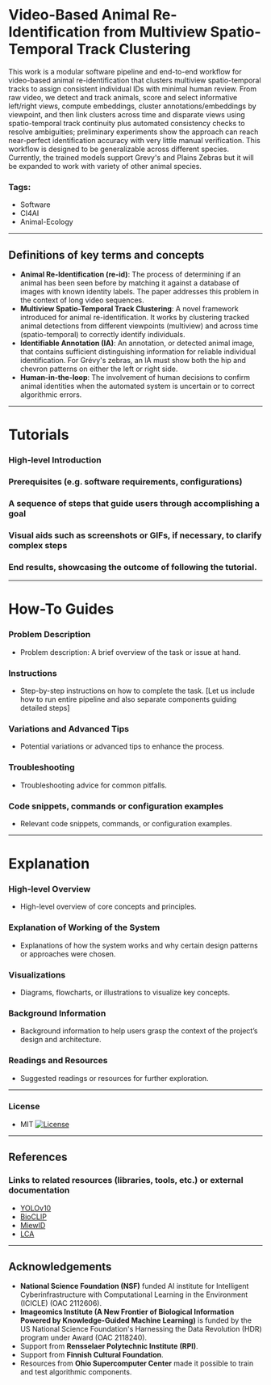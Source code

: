 # Video-Based Animal Re-Identification from Multiview Spatio-Temporal Track Clustering

This work is a modular software pipeline and end-to-end workflow for video-based animal re-identification that clusters multiview spatio-temporal tracks to assign consistent individual IDs with minimal human review. From raw video, we detect and track animals, score and select informative left/right views, compute embeddings, cluster annotations/embeddings by viewpoint, and then link clusters across time and disparate views using spatio-temporal track continuity plus automated consistency checks to resolve ambiguities; preliminary experiments show the approach can reach near-perfect identification accuracy with very little manual verification. This workflow is designed to be generalizable across different species. Currently, the trained models support Grevy's and Plains Zebras but it will be expanded to work with variety of other animal species.

### Tags: 
- Software
- CI4AI
- Animal-Ecology

---

## Definitions of key terms and concepts


* **Animal Re-Identification (re-id)**: The process of determining if an animal has been seen before by matching it against a database of images with known identity labels. The paper addresses this problem in the context of long video sequences.
* **Multiview Spatio-Temporal Track Clustering**: A novel framework introduced for animal re-identification. It works by clustering tracked animal detections from different viewpoints (multiview) and across time (spatio-temporal) to correctly identify individuals.
* **Identifiable Annotation (IA)**: An annotation, or detected animal image, that contains sufficient distinguishing information for reliable individual identification. For Grévy's zebras, an IA must show both the hip and chevron patterns on either the left or right side.
* **Human-in-the-loop**: The involvement of human decisions to confirm animal identities when the automated system is uncertain or to correct algorithmic errors.





---

# Tutorials


### High-level Introduction
### Prerequisites (e.g. software requirements, configurations)
### A sequence of steps that guide users through accomplishing a goal
### Visual aids such as screenshots or GIFs, if necessary, to clarify complex steps
### End results, showcasing the outcome of following the tutorial.



---

# How-To Guides

### Problem Description 
- Problem description: A brief overview of the task or issue at hand.

### Instructions
- Step-by-step instructions on how to complete the task. [Let us include how to run entire pipeline and also separate components guiding detailed steps]

### Variations and Advanced Tips
- Potential variations or advanced tips to enhance the process.

### Troubleshooting
- Troubleshooting advice for common pitfalls.

### Code snippets, commands or configuration examples
- Relevant code snippets, commands, or configuration examples.


---

# Explanation

### High-level Overview
- High-level overview of core concepts and principles.

### Explanation of Working of the System
- Explanations of how the system works and why certain design patterns or approaches were chosen.

### Visualizations
- Diagrams, flowcharts, or illustrations to visualize key concepts.

### Background Information
- Background information to help users grasp the context of the project’s design and architecture.

### Readings and Resources
- Suggested readings or resources for further exploration.

---



### License
- MIT [![License](https://img.shields.io/badge/License-MIT-yellow.svg)](https://opensource.org/licenses/MIT)

---
  
## References

### Links to related resources (libraries, tools, etc.) or external documentation
* [YOLOv10](https://github.com/THU-MIG/yolov10)
* [BioCLIP](https://github.com/Imageomics/bioclip)
* [MiewID](https://github.com/WildMeOrg/wbia-plugin-miew-id)
* [LCA](https://github.com/WildMeOrg/lca)

---
   
## Acknowledgements

* **National Science Foundation (NSF)** funded AI institute for Intelligent Cyberinfrastructure with Computational Learning in the Environment (ICICLE) (OAC 2112606).
* **Imageomics Institute (A New Frontier of Biological Information Powered by Knowledge-Guided Machine Learning)** is funded by the US National Science Foundation's Harnessing the Data Revolution (HDR) program under Award (OAC 2118240).
* Support from **Rensselaer Polytechnic Institute (RPI)**.
* Support from **Finnish Cultural Foundation**.
* Resources from **Ohio Supercomputer Center** made it possible to train and test algorithmic components.

